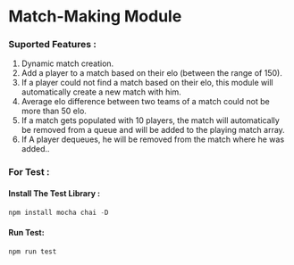 # Match-Making Module

### Suported Features :

1. Dynamic match creation.
2. Add a player to a match based on their elo (between the range of 150).
3. If a player could not find a match based on their elo, this module will automatically create a new match with him.
4. Average elo difference between two teams of a match could not be more than 50 elo.
5. If a match gets populated with 10 players, the match will automatically be removed from a queue and will be added to the playing match array.
6. If A player dequeues, he will be removed from the match where he was added..

### For Test :

#### Install The Test Library :

```javascript
npm install mocha chai -D
```

#### Run Test:

```javascript
npm run test
```
